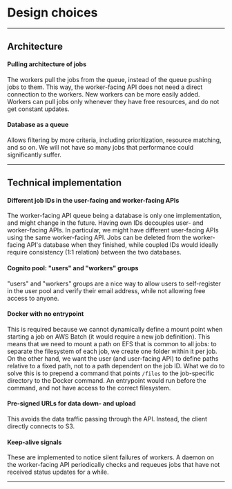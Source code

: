 # Design choices

---

## Architecture
#### Pulling architecture of jobs
The workers pull the jobs from the queue, instead of the queue pushing jobs to them.
This way, the worker-facing API does not need a direct connection to the workers.
New workers can be more easily added.
Workers can pull jobs only whenever they have free resources, and do not get constant updates.

#### Database as a queue
Allows filtering by more criteria, including prioritization, resource matching, and so on.
We will not have so many jobs that performance could significantly suffer.

---

## Technical implementation
#### Different job IDs in the user-facing and worker-facing APIs
The worker-facing API queue being a database is only one implementation, and might change in the future.
Having own IDs decouples user- and worker-facing APIs.
In particular, we might have different user-facing APIs using the same worker-facing API.
Jobs can be deleted from the worker-facing API's database when they finished, while coupled IDs would ideally require consistency (1:1 relation) between the two databases.

#### Cognito pool: "users" and "workers" groups
"users" and "workers" groups are a nice way to allow users to self-register in the user pool and verify their email address, while not allowing free access to anyone.

#### Docker with no entrypoint
This is required because we cannot dynamically define a mount point when starting a job on AWS Batch (it would require a new job definition).
This means that we need to mount a path on EFS that is common to all jobs: to separate the filesystem of each job, we create one folder within it per job.
On the other hand, we want the user (and user-facing API) to define paths relative to a fixed path, not to a path dependent on the job ID.
What we do to solve this is to prepend a command that points `/files` to the job-specific directory to the Docker command.
An entrypoint would run before the command, and not have access to the correct filesystem.

#### Pre-signed URLs for data down- and upload
This avoids the data traffic passing through the API.
Instead, the client directly connects to S3.

#### Keep-alive signals
These are implemented to notice silent failures of workers.
A daemon on the worker-facing API periodically checks and requeues jobs that have not received status updates for a while.

---

